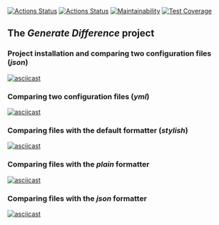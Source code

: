 [![Actions Status](https://github.com/arzartden/frontend-project-lvl2/workflows/hexlet-check/badge.svg)](https://github.com/arzartden/frontend-project-lvl2/actions/workflows/hexlet-check.yml)
[![Actions Status](https://github.com/arzartden/frontend-project-lvl2/workflows/gendiff/badge.svg)](https://github.com/arzartden/frontend-project-lvl2/actions/workflows/makelint.yml)
[![Maintainability](https://api.codeclimate.com/v1/badges/87590281bca5ba34328c/maintainability)](https://codeclimate.com/github/arzartden/frontend-project-lvl2/maintainability)
[![Test Coverage](https://api.codeclimate.com/v1/badges/87590281bca5ba34328c/test_coverage)](https://codeclimate.com/github/arzartden/frontend-project-lvl2/test_coverage)

## The **_Generate Difference_** project

### Project installation and comparing two configuration files (**_json_**)

[![asciicast](https://asciinema.org/a/xdyiNjskrhc04xL3ipSmlLnCA.svg)](https://asciinema.org/a/xdyiNjskrhc04xL3ipSmlLnCA)

### Comparing two configuration files (**_yml_**)

[![asciicast](https://asciinema.org/a/JSoiCmUnGgXmtdT1YthgGh3g1.svg)](https://asciinema.org/a/JSoiCmUnGgXmtdT1YthgGh3g1)

### Comparing files with the default formatter (**_stylish_**)

[![asciicast](https://asciinema.org/a/5Uo5Ma8rRNdiSsTbjJDI3Rmi8.svg)](https://asciinema.org/a/5Uo5Ma8rRNdiSsTbjJDI3Rmi8)

### Comparing files with the **_plain_** formatter

[![asciicast](https://asciinema.org/a/ci2uMuz5LgzlduCLcaSQbhGTk.svg)](https://asciinema.org/a/ci2uMuz5LgzlduCLcaSQbhGTk)

### Comparing files with the **_json_** formatter

[![asciicast](https://asciinema.org/a/E6c8fWKvkjeMxchtzpNe7dsAy.svg)](https://asciinema.org/a/E6c8fWKvkjeMxchtzpNe7dsAy)
